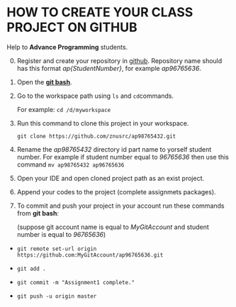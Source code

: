 # HOW TO CREATE YOUR CLASS PROJECT ON GITHUB
Help to **Advance Programming** students.

0. Register and create your repository in [github](https://github.com). Repository name should has this format _ap{StudentNumber}_, for example _ap96765636_.

1. Open the **[git bash](https://gitforwindows.org/)**.



2. Go to the workspace path using `ls` and `cd`commands. 

   For example: `cd /d/myworkspace`



3. Run this command to clone this project in your workspace.

   `git clone https://github.com/znusrc/ap98765432.git`


4. Rename the _ap98765432_ directory id part name to yorself student number. For example if student number equal to _96765636_ then use this command `mv ap98765432 ap96765636`



5. Open your IDE and open cloned project path as an exist project.



6. Append your codes to the project (complete assignmets packages).



7. To commit and push your project in your account run these commands from **git bash**:

   (suppose git account name is equal to _MyGitAccount_ and student number is equal to _96765636_)

* `git remote set-url origin https://github.com:MyGitAccount/ap96765636.git`

* `git add .`

* `git commit -m "Assignment1 complete."`

* `git push -u origin master`
